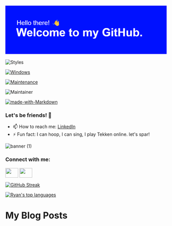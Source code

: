![header](https://github.com/Ryanb021/Ryanb021/blob/main/header.png)

![Styles](https://komarev.com/ghpvc/?username=Ryanb021&label=PROFILE+VIEWS)

[![Windows](https://svgshare.com/i/ZhY.svg)](https://svgshare.com/i/ZhY.svg)

[![Maintenance](https://img.shields.io/badge/Maintained%3F-yes-green.svg)](https://GitHub.com/Naereen/StrapDown.js/graphs/commit-activity)

![Maintainer](https://img.shields.io/badge/maintainer-Batman-blue)

[![made-with-Markdown](https://img.shields.io/badge/Made%20with-Markdown-1f425f.svg)](http://commonmark.org)

### Let's be friends! 👋

- 📫 How to reach me: [LinkedIn](https://www.linkedin.com/feed/)
- ⚡ Fun fact: I can hoop, I can sing, I play Tekken online. let's spar!
<!--
**Ryanb021/Ryanb021** is a ✨ _special_ ✨ repository because its `README.md` (this file) appears on your GitHub profile.

Here are some ideas to get you started:

- 🔭 I’m currently working on ...
- 🌱 I’m currently learning ...
- 👯 I’m looking to collaborate on ...
- 🤔 I’m looking for help with ...
- 💬 Ask me about ...
- 📫 How to reach me: [LinkedIn](https://www.linkedin.com/feed/)
- 😄 Pronouns: ...
- ⚡ Fun fact: I can hoop, I can sing, I play Tekken online. Let's spar!
-->

![banner (1)](https://user-images.githubusercontent.com/120413183/229614982-f09677ad-5ba2-4c9b-a8eb-638d1d5005ba.png)

<h3 align="left">Connect with me:</h3>
<p align="left">
<a href="[your link](https://twitter.com/RyanBagan21)" target="blank"><img align="center" src="https://cdn.jsdelivr.net/npm/simple-icons@3.0.1/icons/twitter.svg" alt="" height="30" width="40" /></a>
<a href="[your link](https://www.linkedin.com/in/ryan-bagan-51a366235/)" target="blank"><img align="center" src="https://cdn.jsdelivr.net/npm/simple-icons@3.0.1/icons/linkedin.svg" alt="" height="30" width="40" /></a>
</p>

[![GitHub Streak](http://github-readme-streak-stats.herokuapp.com?user=Ryanb021&theme=neon-dark)](https://git.io/streak-stats)

[![Ryan's top languages](https://github-readme-stats.vercel.app/api/top-langs/?username=Ryanb021&theme=blue-green)](https://github.com/Ryanb021/github-readme-stats)

# My Blog Posts
<!-- BLOG-POST-LIST:START -->
<!-- BLOG-POST-LIST:END -->
